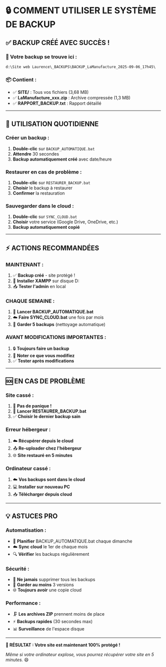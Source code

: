 # 🔒 COMMENT UTILISER LE SYSTÈME DE BACKUP

## ✅ **BACKUP CRÉÉ AVEC SUCCÈS !**

### **📁 Votre backup se trouve ici :**
`d:\Site web Laurence\_BACKUPS\BACKUP_LaManufacture_2025-09-06_17h45\`

### **📦 Contient :**
- ✅ **SITE/** : Tous vos fichiers (3,68 MB)
- ✅ **LaManufacture_xxx.zip** : Archive compressée (1,3 MB)
- ✅ **RAPPORT_BACKUP.txt** : Rapport détaillé

---

## 🚀 **UTILISATION QUOTIDIENNE**

### **Créer un backup :**
1. **Double-clic** sur `BACKUP_AUTOMATIQUE.bat`
2. **Attendre** 30 secondes
3. **Backup automatiquement créé** avec date/heure

### **Restaurer en cas de problème :**
1. **Double-clic** sur `RESTAURER_BACKUP.bat`
2. **Choisir** le backup à restaurer
3. **Confirmer** la restauration

### **Sauvegarder dans le cloud :**
1. **Double-clic** sur `SYNC_CLOUD.bat`
2. **Choisir** votre service (Google Drive, OneDrive, etc.)
3. **Backup automatiquement copié**

---

## ⚡ **ACTIONS RECOMMANDÉES**

### **MAINTENANT :**
1. ✅ **Backup créé** - site protégé !
2. 🔄 **Installer XAMPP** sur disque D:
3. 📤 **Tester l'admin** en local

### **CHAQUE SEMAINE :**
1. 📅 **Lancer BACKUP_AUTOMATIQUE.bat**
2. ☁️ **Faire SYNC_CLOUD.bat** une fois par mois
3. 📱 **Garder 5 backups** (nettoyage automatique)

### **AVANT MODIFICATIONS IMPORTANTES :**
1. 🔒 **Toujours faire un backup**
2. 📝 **Noter ce que vous modifiez**
3. ✅ **Tester après modifications**

---

## 🆘 **EN CAS DE PROBLÈME**

### **Site cassé :**
1. 🛑 **Pas de panique !**
2. 🔄 **Lancer RESTAURER_BACKUP.bat**
3. ✅ **Choisir le dernier backup sain**

### **Erreur hébergeur :**
1. ☁️ **Récupérer depuis le cloud**
2. 📤 **Re-uploader chez l'hébergeur**
3. 🌐 **Site restauré en 5 minutes**

### **Ordinateur cassé :**
1. ☁️ **Vos backups sont dans le cloud**
2. 💻 **Installer sur nouveau PC**
3. 📥 **Télécharger depuis cloud**

---

## 💡 **ASTUCES PRO**

### **Automatisation :**
- 📅 **Planifier** BACKUP_AUTOMATIQUE.bat chaque dimanche
- ☁️ **Sync cloud** le 1er de chaque mois
- 🔍 **Vérifier** les backups régulièrement

### **Sécurité :**
- 🔐 **Ne jamais** supprimer tous les backups
- 💾 **Garder au moins** 3 versions
- 🌐 **Toujours avoir** une copie cloud

### **Performance :**
- 🗜️ **Les archives ZIP** prennent moins de place
- ⚡ **Backups rapides** (30 secondes max)
- 📊 **Surveillance** de l'espace disque

---

**🎯 RÉSULTAT : Votre site est maintenant 100% protégé !**

*Même si votre ordinateur explose, vous pourrez récupérer votre site en 5 minutes.* 😄
